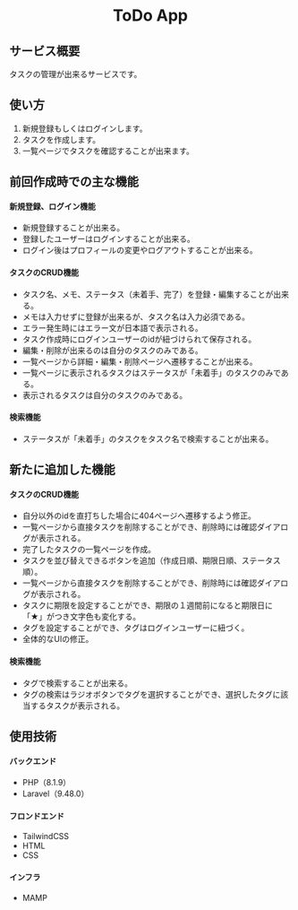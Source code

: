 <h1 align="center">ToDo App</h1>


## サービス概要
タスクの管理が出来るサービスです。

## 使い方
1. 新規登録もしくはログインします。
2. タスクを作成します。
3. 一覧ページでタスクを確認することが出来ます。

## 前回作成時での主な機能
#### 新規登録、ログイン機能
- 新規登録することが出来る。
- 登録したユーザーはログインすることが出来る。
- ログイン後はプロフィールの変更やログアウトすることが出来る。

#### タスクのCRUD機能
- タスク名、メモ、ステータス（未着手、完了）を登録・編集することが出来る。
- メモは入力せずに登録が出来るが、タスク名は入力必須である。
- エラー発生時にはエラー文が日本語で表示される。
- タスク作成時にログインユーザーのidが紐づけられて保存される。
- 編集・削除が出来るのは自分のタスクのみである。
- 一覧ページから詳細・編集・削除ページへ遷移することが出来る。
- 一覧ページに表示されるタスクはステータスが「未着手」のタスクのみである。
- 表示されるタスクは自分のタスクのみである。

#### 検索機能
- ステータスが「未着手」のタスクをタスク名で検索することが出来る。

## 新たに追加した機能
#### タスクのCRUD機能
- 自分以外のidを直打ちした場合に404ページへ遷移するよう修正。
- 一覧ページから直接タスクを削除することができ、削除時には確認ダイアログが表示される。
- 完了したタスクの一覧ページを作成。
- タスクを並び替えできるボタンを追加（作成日順、期限日順、ステータス順）。
- 一覧ページから直接タスクを削除することができ、削除時には確認ダイアログが表示される。
- タスクに期限を設定することができ、期限の１週間前になると期限日に「★」がつき文字色も変化する。
- タグを設定することができ、タグはログインユーザーに紐づく。
- 全体的なUIの修正。

#### 検索機能
- タグで検索することが出来る。
- タグの検索はラジオボタンでタグを選択することができ、選択したタグに該当するタスクが表示される。

## 使用技術
#### バックエンド
- PHP（8.1.9）
- Laravel（9.48.0）

#### フロンドエンド
- TailwindCSS
- HTML
- CSS

#### インフラ
- MAMP
